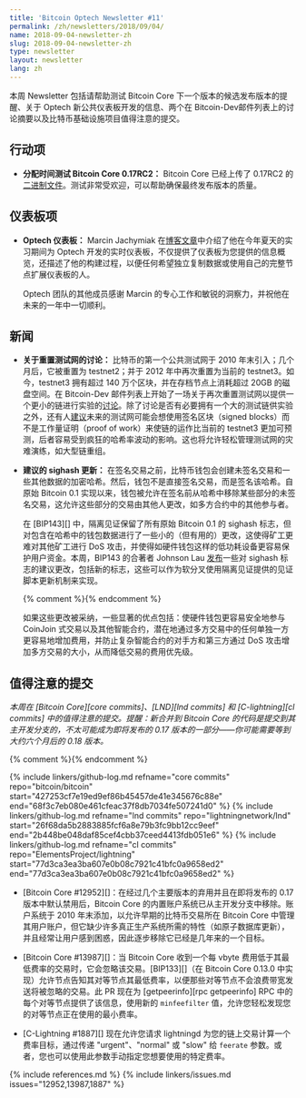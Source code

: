 ```yaml
---
title: 'Bitcoin Optech Newsletter #11'
permalink: /zh/newsletters/2018/09/04/
name: 2018-09-04-newsletter-zh
slug: 2018-09-04-newsletter-zh
type: newsletter
layout: newsletter
lang: zh
---
```

本周 Newsletter 包括请帮助测试 Bitcoin Core 下一个版本的候选发布版本的提醒、关于 Optech 新公共仪表板开发的信息、两个在 Bitcoin-Dev邮件列表上的讨论摘要以及比特币基础设施项目值得注意的提交。

## 行动项

- **<!--allocate-time-to-test-bitcoin-core-->分配时间测试 Bitcoin Core 0.17RC2：** Bitcoin Core 已经上传了 0.17RC2 的[二进制文件][bcc 0.17]。测试非常受欢迎，可以帮助确保最终发布版本的质量。

## 仪表板项

- **<!--optech-dashboard-->Optech 仪表板：** Marcin Jachymiak 在[博客文章][dashboard post]中介绍了他在今年夏天的实习期间为 Optech 开发的实时仪表板，不仅提供了仪表板为您提供的信息概览，还描述了他的构建过程，以便任何希望独立复制数据或使用自己的完整节点扩展仪表板的人。

    Optech 团队的其他成员感谢 Marcin 的专心工作和敏锐的洞察力，并祝他在未来的一年中一切顺利。

## 新闻

- **<!--discussion-of-resetting-testnet-->关于重置测试网的讨论：** 比特币的第一个公共测试网于 2010 年末引入；几个月后，它被重置为 testnet2；并于 2012 年中再次重置为当前的 testnet3。如今，testnet3 拥有超过 140 万个区块，并在存档节点上消耗超过 20GB 的磁盘空间。在 Bitcoin-Dev 邮件列表上开始了一场关于再次重置测试网以提供一个更小的链进行实验的[讨论][testnet reset]。除了讨论是否有必要拥有一个大的测试链供实验之外，还有人[建议][signed testnet]未来的测试网可能会想使用签名区块（signed blocks）而不是工作量证明（proof of work）来使链的运作比当前的 testnet3 更加可预测，后者容易受到疯狂的哈希率波动的影响。这也将允许轻松管理测试网的灾难演练，如大型链重组。

- **<!--proposed-sighash-updates-->建议的 sighash 更新：** 在签名交易之前，比特币钱包会创建未签名交易和一些其他数据的加密哈希。然后，钱包不是直接签名交易，而是签名该哈希。自原始 Bitcoin 0.1 实现以来，钱包被允许在签名前从哈希中移除某些部分的未签名交易，这允许这些部分的交易由其他人更改，如多方合约中的其他参与者。

    在 [BIP143][] 中，隔离见证保留了所有原始 Bitcoin 0.1 的 sighash 标志，但对包含在哈希中的钱包数据进行了一些小的（但有用的）更改，这使得矿工更难对其他矿工进行 DoS 攻击，并使得如硬件钱包这样的低功耗设备更容易保护用户资金。本周，BIP143 的合著者 Johnson Lau [发布][sighash changes]一些对 sighash 标志的建议更改，包括新的标志，这些可以作为软分叉使用隔离见证提供的见证脚本更新机制来实现。

    {% comment %}<!-- for reference: numbers in following paragraph
    correspond to the numbered bullet points in Lau's email -->{%
    endcomment %}

    如果这些更改被采纳，一些显著的优点包括：使硬件钱包更容易安全地参与 CoinJoin 式交易<!--#1-->以及其他智能合约<!--#2-->，潜在地通过多方交易中的任何单独一方更容易地增加费用<!--#6-->，并防止复杂智能合约的对手方和第三方通过 DoS 攻击增加多方交易的大小，从而降低交易的费用优先级。<!--#8-->

## 值得注意的提交

*本周在 [Bitcoin Core][core commits]、[LND][lnd commits] 和 [C-lightning][cl commits] 中的值得注意的提交。提醒：新合并到 Bitcoin Core 的代码是提交到其主开发分支的，不太可能成为即将发布的 0.17 版本的一部分——你可能需要等到大约六个月后的 0.18 版本。*

{% comment %}<!-- 本周 LND 只有三次合并，个人觉得都不太激动人心 -harding -->{% endcomment %}

{% include linkers/github-log.md
  refname="core commits"
  repo="bitcoin/bitcoin"
  start="427253cf7e19ed9ef86b45457de41e345676c88e"
  end="68f3c7eb080e461cfeac37f8db7034fe507241d0"
%}
{% include linkers/github-log.md
  refname="lnd commits"
  repo="lightningnetwork/lnd"
  start="26f68da5b2883885fcf6a8e79b3fc9bb12cc9eef"
  end="2b448be048daf85cef4cbb37ceed4413fdb051e6"
%}
{% include linkers/github-log.md
  refname="cl commits"
  repo="ElementsProject/lightning"
  start="77d3ca3ea3ba607e0b08c7921c41bfc0a9658ed2"
  end="77d3ca3ea3ba607e0b08c7921c41bfc0a9658ed2"
%}

- [Bitcoin Core #12952][]：在经过几个主要版本的弃用并且在即将发布的 0.17 版本中默认禁用后，Bitcoin Core 的内置账户系统已从主开发分支中移除。账户系统于 2010 年末添加，以允许早期的比特币交易所在 Bitcoin Core 中管理其用户账户，但它缺少许多真正生产系统所需的特性（如原子数据库更新），并且经常让用户感到困惑，因此逐步移除它已经是几年来的一个目标。

- [Bitcoin Core #13987][]：当 Bitcoin Core 收到一个每 vbyte 费用低于其最低费率的交易时，它会忽略该交易。[BIP133][]（在 Bitcoin Core 0.13.0 中实现）允许节点告知其对等节点其最低费率，以便那些对等节点不会浪费带宽发送将被忽略的交易。此 PR 现在为 [getpeerinfo][rpc getpeerinfo] RPC 中的每个对等节点提供了该信息，使用新的 `minfeefilter` 值，允许您轻松发现您的对等节点正在使用的最小费率。

- [C-Lightning #1887][] 现在允许您请求 lightningd 为您的链上交易计算一个费率目标，通过传递 "urgent"、"normal" 或 "slow" 给 `feerate` 参数。或者，您也可以使用此参数手动指定您想要使用的特定费率。

{% include references.md %}
{% include linkers/issues.md issues="12952,13987,1887" %}

[bcc 0.17]: https://bitcoincore.org/bin/bitcoin-core-0.17.0/
[dashboard post]: /zh/dashboard-announcement/
[testnet reset]: https://lists.linuxfoundation.org/pipermail/bitcoin-dev/2018-August/016337.html
[signed testnet]: https://lists.linuxfoundation.org/pipermail/bitcoin-dev/2018-August/016348.html
[sighash changes]: https://lists.linuxfoundation.org/pipermail/bitcoin-dev/2018-August/016345.html